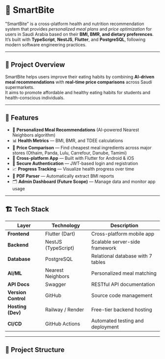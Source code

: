 # 🥗 SmartBite

"SmartBite" is a cross-platform health and nutrition recommendation system that provides *personalized meal plans* and *price optimization* for users in Saudi Arabia based on their **BMI, BMR, and dietary preferences**.  
It’s built with **TypeScript**, **NestJS**, **Flutter**, and **PostgreSQL**, following modern software engineering practices.

---

## 🚀 Project Overview

SmartBite helps users improve their eating habits by combining **AI-driven meal recommendations** with **real-time price comparisons** across Saudi supermarkets.  
It aims to promote affordable and healthy eating habits for students and health-conscious individuals.

---

## 🧠 Features

- 🧩 **Personalized Meal Recommendations** (AI-powered Nearest Neighbors algorithm)  
- 📊 **Health Metrics** — BMI, BMR, and TDEE calculations  
- 🛒 **Price Comparison** — Find cheapest meal ingredients across major stores (Othaim, Panda, Lulu, Carrefour, Danube, Tamimi)  
- 📱 **Cross-platform App** — Built with Flutter for Android & iOS  
- 🔐 **Secure Authentication** — JWT-based login and registration  
- 📈 **Progress Tracking** — Visualize health progress over time  
- 🧾 **PDF Parser** — Automatically extract BMI reports  
- 🗂 **Admin Dashboard (Future Scope)** — Manage data and monitor app usage  

---

## 🏗 Tech Stack

| Layer | Technology | Description |
|-------|-------------|-------------|
| **Frontend** | Flutter (Dart) | Cross-platform mobile app |
| **Backend** | NestJS (TypeScript) | Scalable server-side framework |
| **Database** | PostgreSQL | Relational database with 7 tables |
| **AI/ML** | Nearest Neighbors | Personalized meal matching |
| **API Docs** | Swagger | RESTful API documentation |
| **Version Control** | GitHub | Source code management |
| **Hosting (Dev)** | Railway / Render | Free-tier backend hosting |
| **CI/CD** | GitHub Actions | Automated testing and deployment |

---

## 📂 Project Structure

